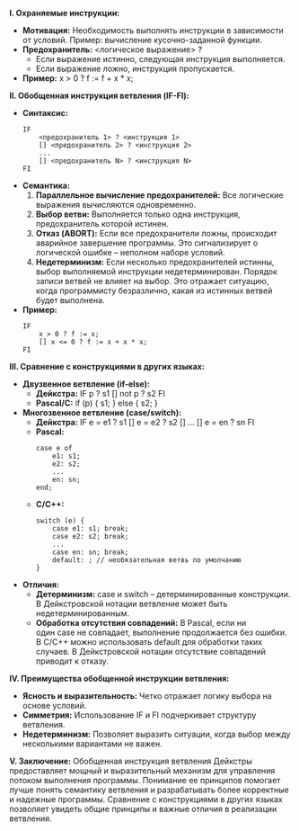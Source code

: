 **I. Охраняемые инструкции:**
- **Мотивация:** Необходимость выполнять инструкции в зависимости от условий. Пример: вычисление кусочно-заданной функции.
- **Предохранитель:** <логическое выражение> ?
    - Если выражение истинно, следующая инструкция выполняется.
    - Если выражение ложно, инструкция пропускается.
- **Пример:** x > 0 ? f := f + x * x;

**II. Обобщенная инструкция ветвления (IF-FI):**
- **Синтаксис:**
    ```
    IF
        <предохранитель 1> ? <инструкция 1>
        [] <предохранитель 2> ? <инструкция 2>
        ...
        [] <предохранитель N> ? <инструкция N>
    FI
    ```
- **Семантика:**
    1. **Параллельное вычисление предохранителей:** Все логические выражения вычисляются одновременно.
    2. **Выбор ветви:** Выполняется только одна инструкция, предохранитель которой истинен.
    3. **Отказ (ABORT):** Если все предохранители ложны, происходит аварийное завершение программы. Это сигнализирует о логической ошибке – неполном наборе условий.
    4. **Недетерминизм:** Если несколько предохранителей истинны, выбор выполняемой инструкции недетерминирован. Порядок записи ветвей не влияет на выбор. Это отражает ситуацию, когда программисту безразлично, какая из истинных ветвей будет выполнена.
- **Пример:**
    ```
    IF
        x > 0 ? f := x;
        [] x <= 0 ? f := x + x * x;
    FI
    ```

**III. Сравнение с конструкциями в других языках:**
- **Двузвенное ветвление (if-else):**
    - **Дейкстра:** IF p ? s1 [] not p ? s2 FI
    - **Pascal/C:** if (p) { s1; } else { s2; }
- **Многозвенное ветвление (case/switch):**
    - **Дейкстра:** IF e = e1 ? s1 [] e = e2 ? s2 [] ... [] e = en ? sn FI
    - **Pascal:**
        ```
        case e of
            e1: s1;
            e2: s2;
            ...
            en: sn;
        end;
        ```
    - **C/C++:**
        ```
        switch (e) {
            case e1: s1; break;
            case e2: s2; break;
            ...
            case en: sn; break;
            default: ; // необязательная ветвь по умолчанию
        }
        ```
- **Отличия:**
    - **Детерминизм:** case и switch – детерминированные конструкции. В Дейкстровской нотации ветвление может быть недетерминированным.
    - **Обработка отсутствия совпадений:** В Pascal, если ни один case не совпадает, выполнение продолжается без ошибки. В C/C++ можно использовать default для обработки таких случаев. В Дейкстровской нотации отсутствие совпадений приводит к отказу.

**IV. Преимущества обобщенной инструкции ветвления:**
- **Ясность и выразительность:** Четко отражает логику выбора на основе условий.
- **Симметрия:** Использование IF и FI подчеркивает структуру ветвления.
- **Недетерминизм:** Позволяет выразить ситуации, когда выбор между несколькими вариантами не важен.

**V. Заключение:**
Обобщенная инструкция ветвления Дейкстры предоставляет мощный и выразительный механизм для управления потоком выполнения программы. Понимание ее принципов помогает лучше понять семантику ветвления и разрабатывать более корректные и надежные программы. Сравнение с конструкциями в других языках позволяет увидеть общие принципы и важные отличия в реализации ветвления.